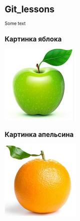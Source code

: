# Git_lessons


Some text
## Картинка яблока

![Apple](apple.JPG)

## Картинка апельсина

![Orange](orange.JPG)